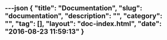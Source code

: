 ---json
{
    "title": "Documentation",
    "slug": "documentation",
    "description": "",
    "category": "",
    "tag": [],
    "layout": "doc-index.html",
    "date": "2016-08-23 11:59:13"
}
---
